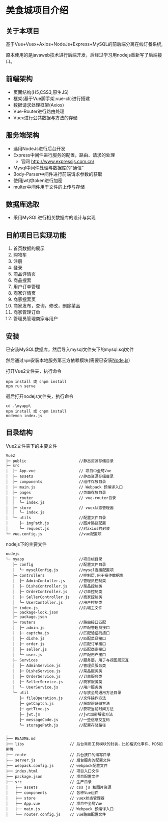 # 美食城项目介绍

## 关于本项目

基于Vue+Vuex+Axios+NodeJs+Express+MySQL的前后端分离在线订餐系统,

原本使用的是javaweb技术进行后端开发，后经过学习用nodejs重新写了后端接口。

## 前端架构

- 页面结构(H5,CSS3,原生JS)
- 框架(基于Vue脚手架:vue-cli)进行搭建
- 数据请求处理框架(Axios)
- Vue-Router进行路由处理
- Vuex进行公共数据与方法的存储

## 服务端架构

- 选用NodeJs进行后台开发
- Express中间件进行服务的配置，路由、请求的处理
  - 官网 http://www.expressjs.com.cn/
- Mysql中间件处理与数据库的"通信"
- Body-Parser中间件进行前端请求参数的获取
- 使用jwt对token进行加密
- multer中间件用于文件的上传与存储

## 数据库选取

- 采用MySQL进行相关数据库的设计与实现

## 目前项目已实现功能

1. 首页数据的展示
2. 购物车
3. 注册
4. 登录
5. 商品详情页
6. 商品搜索
7. 用户订单管理
8. 商家详情页
9. 商家搜索页
10. 商家发布，查询，修改，删除菜品
11. 商家管理订单
12. 管理员管理商家与用户

## 安装

已安装MySQL数据库，然后导入mysql文件夹下的mysql.sql文件

然后通过`npm`安装本地服务第三方依赖模块(需要已安装[Node.js](https://nodejs.org/))

打开Vue2文件夹，执行命令

```
npm install 或 cnpm install
npm run serve
```

最后打开nodejs文件夹，执行命令

```
cd .\myapp\ 
npm install 或 cnpm install
nodemon index.js
```

## 目录结构

Vue2文件夹下的主要文件

```
Vue2
├─ public						//静态资源存储目录
├─ src							
│  ├─ App.vue					// 项目中全局Vue
│  ├─ assets					//静态资源存储目录
│  ├─ components				//组件存放目录
│  ├─ main.js					// Webpack 预编译入口
│  ├─ pages						//页面存放目录
│  ├─ router					// vue-router目录	
│  │  └─ index.js							
│  ├─ store						// vuex状态管理器
│  │  └─ index.js
│  └─ utils						//配置文件目录
│     ├─ imgPath.js				//图片路径配置
│     └─ request.js				//对axios的封装
└─ vue.config.js				//vue配置项
```

nodejs下的主要文件

```
nodejs
└─ myapp						//项目根目录
   ├─ config					//配置文件目录
   │  └─ mysqlConfig.js			//mysql连接配置项
   ├─ Controllers				//控制层,用于操作数据库
   │  ├─ AdminContoller.js		//管理员控制类
   │  ├─ DisheController.js		//菜品控制类
   │  ├─ OrderController.js		//订单控制类
   │  ├─ SellerController.js	//商家控制类
   │  └─ UserContoller.js		//用户控制类
   ├─ index.js					//后端主文件
   ├─ package-lock.json				
   ├─ package.json	
   ├─ routers					//路由接口匹配
   │  ├─ admin.js				//匹配管理员接口
   │  ├─ captcha.js				//匹配验证码接口
   │  ├─ dishe.js				//匹配菜品接口
   │  ├─ order.js				//匹配订单接口
   │  ├─ seller.js				//匹配商家接口
   │  └─ user.js				//匹配用户接口
   ├─ Services					//服务层，用于与视图层交互
   │  ├─ AdminService.js		//管理员服务类		
   │  ├─ DisheService.js		//菜品服务类
   │  ├─ OrderService.js		//订单服务类
   │  ├─ SellerService.js		//商家服务类
   │  └─ UserService.js			//用户服务类
   └─ util						//存放全局通用方法目录
      ├─ fileOperation.js		//文件操作方法
      ├─ getCaptch.js			//获取验证码方法
      ├─ getTime.js				//获取当前时间方法
      ├─ jwt.js					//jwt加密解密方法
      ├─ messageCode.js			//一些信息交互码
      └─ storagePath.js			//配置存储路径
```



```
.
├── README.md           
├── libs               		// 后台常用工具模块的封装，比如格式化事件、MD5加密等
├── route              		// 后台接口的编写目录
├── server.js          		// 后台服务的配置文件
├── webpack.config.js  		// webpack配置文件
├── index.html         		// 项目入口文件
├── package.json       		// 项目配置文件
├── src                		// 生产目录
│   ├── assets         		// css js 和图片资源
│   ├── components     		// 各种Vue组件
│   ├── store          		// vuex状态管理器
│   ├── App.vue        		// 项目中全局Vue
│   ├── main.js        		// Webpack 预编译入口
│   └── router.config.js    // vue路由配置文件
```